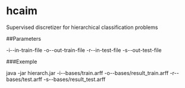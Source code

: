 # hcaim

Supervised discretizer for hierarchical classification problems

##Parameters

-i--in-train-file
-o--out-train-file
-r--in-test-file 
-s--out-test-file

###Exemple

java -jar hierarch.jar -i--bases/train.arff -o--bases/result_train.arff -r--bases/test.arff -s--bases/result_test.arff
